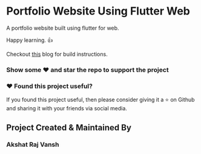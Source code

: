
# Portfolio Website Using Flutter Web
A portfolio website built using flutter for web.

Happy learning. :+1:

Checkout [this](https://medium.com/flutter-community/flutter-for-web-building-a-portfolio-website-3e9865710efe) blog for build instructions.

### Show some :heart: and star the repo to support the project

### :heart: Found this project useful?

If you found this project useful, then please consider giving it a :star: on Github and sharing it with your friends via social media.

## Project Created & Maintained By

### Akshat Raj Vansh
